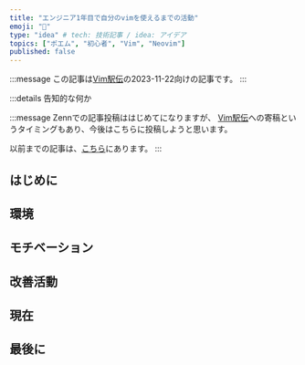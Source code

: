 ```yaml
---
title: "エンジニア1年目で自分のvimを使えるまでの活動"
emoji: "🔰"
type: "idea" # tech: 技術記事 / idea: アイデア
topics: ["ポエム", "初心者", "Vim", "Neovim"]
published: false
---
```


<!-- textlint-disable -->
:::message
この記事は[Vim駅伝](https://vim-jp.org/ekiden/)の2023-11-22向けの記事です。
:::
<!-- textlint-enable -->

<!-- textlint-disable -->

:::details 告知的な何か

:::message
Zennでの記事投稿ははじめてになりますが、
[Vim駅伝](https://vim-jp.org/ekiden/)への寄稿というタイミングもあり、今後はこちらに投稿しようと思います。

以前までの記事は、[こちら](https://qiita.com/yasunori-kirin0418)にあります。
:::
<!-- textlint-enable -->

## はじめに

## 環境

## モチベーション

## 改善活動

## 現在

## 最後に
